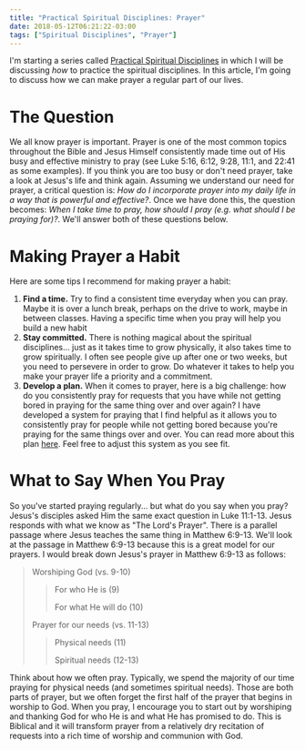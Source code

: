 ```yaml
---
title: "Practical Spiritual Disciplines: Prayer"
date: 2018-05-12T06:21:22-03:00
tags: ["Spiritual Disciplines", "Prayer"]
---
```


I'm starting a series called [Practical Spiritual Disciplines](../practical-spiritual-disciplines-why) in which I will be discussing *how* to practice the spiritual disciplines. In this article, I'm going to discuss how we can make prayer a regular part of our lives.

# The Question

We all know prayer is important. Prayer is one of the most common topics throughout the Bible and Jesus Himself consistently made time out of His busy and effective ministry to pray (see Luke 5:16, 6:12, 9:28, 11:1, and 22:41 as some examples). If you think you are too busy or don't need prayer, take a look at Jesus's life and think again. Assuming we understand our need for prayer, a critical question is: *How do I incorporate prayer into my daily life in a way that is powerful and effective?*. Once we have done this, the question becomes: *When I take time to pray, how should I pray (e.g. what should I be praying for)?*. We'll answer both of these questions below.

# Making Prayer a Habit

Here are some tips I recommend for making prayer a habit:

1. **Find a time.** Try to find a consistent time everyday when you can pray. Maybe it is over a lunch break, perhaps on the drive to work, maybe in between classes. Having a specific time when you pray will help you build a new habit
2. **Stay committed.** There is nothing magical about the spiritual disciplines... just as it takes time to grow physically, it also takes time to grow spiritually. I often see people give up after one or two weeks, but you need to persevere in order to grow. Do whatever it takes to help you make your prayer life a priority and a commitment.
3. **Develop a plan.** When it comes to prayer, here is a big challenge: how do you consistently pray for requests that you have while not getting bored in praying for the same thing over and over again? I have developed a system for praying that I find helpful as it allows you to consistently pray for people while not getting bored because you're praying for the same things over and over. You can read more about this plan [here](../prayer-plan). Feel free to adjust this system as you see fit.

# What to Say When You Pray

So you've started praying regularly... but what do you say when you pray? Jesus's disciples asked Him the same exact question in Luke 11:1-13. Jesus responds with what we know as "The Lord's Prayer". There is a parallel passage where Jesus teaches the same thing in Matthew 6:9-13. We'll look at the passage in Matthew 6:9-13 because this is a great model for our prayers. I would break down Jesus's prayer in Matthew 6:9-13 as follows:

  > Worshiping God (vs. 9-10)
  > 
  >  > For who He is (9)
  >  > 
  >  > For what He will do (10)
  > 
  > Prayer for our needs (vs. 11-13)
  > 
  >  > Physical needs (11)
  >  > 
  >  > Spiritual needs (12-13)

Think about how we often pray. Typically, we spend the majority of our time praying for physical needs (and sometimes spiritual needs). Those are both parts of prayer, but we often forget the first half of the prayer that begins in worship to God. When you pray, I encourage you to start out by worshiping and thanking God for who He is and what He has promised to do. This is Biblical and it will transform prayer from a relatively dry recitation of requests into a rich time of worship and communion with God.
